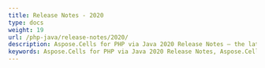 ```yaml
---
title: Release Notes - 2020
type: docs
weight: 19
url: /php-java/release-notes/2020/
description: Aspose.Cells for PHP via Java 2020 Release Notes – the latest enhancements, new features, and fixes.
keywords: Aspose.Cells for PHP via Java 2020 Release Notes, Aspose.Cells for PHP via Java 2020 updates and fixes
---
```




